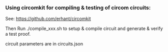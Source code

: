 ### Using circomkit for compiling & testing of circom circuits:

See: https://github.com/erhant/circomkit

Then Run ./compile_xxx.sh to setup & compile circuit and generate & verify a test proof.

circuit parameters are in circuits.json

